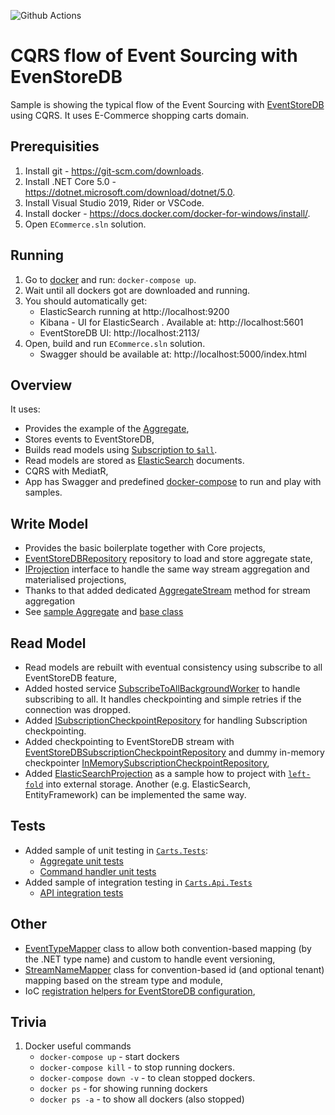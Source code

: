 ![Github Actions](https://github.com/EventStore/samples/actions/workflows/build.cqrs_flow.dotnet.yml/badge.svg?branch=main)

# CQRS flow of Event Sourcing with EvenStoreDB

Sample is showing the typical flow of the Event Sourcing with [EventStoreDB](https://developers.eventstore.com) using CQRS. It uses E-Commerce shopping carts domain.

## Prerequisities

1. Install git - https://git-scm.com/downloads.
2. Install .NET Core 5.0 - https://dotnet.microsoft.com/download/dotnet/5.0.
3. Install Visual Studio 2019, Rider or VSCode.
4. Install docker - https://docs.docker.com/docker-for-windows/install/.
5. Open `ECommerce.sln` solution.

## Running

1. Go to [docker](./docker) and run: `docker-compose up`.
2. Wait until all dockers got are downloaded and running.
3. You should automatically get:
    - ElasticSearch running at http://localhost:9200
    - Kibana - UI for ElasticSearch . Available at: http://localhost:5601
    - EventStoreDB UI: http://localhost:2113/
4. Open, build and run `ECommerce.sln` solution.
	- Swagger should be available at: http://localhost:5000/index.html


## Overview

It uses:
- Provides the example of the [Aggregate](./Carts/Carts/Carts/Cart.cs),
- Stores events to EventStoreDB,
- Builds read models using [Subscription to `$all`](https://developers.eventstore.com/clients/grpc/subscribing-to-streams/#subscribing-to-all).
- Read models are stored as [ElasticSearch](https://www.elastic.co/elasticsearch/) documents.
- CQRS with MediatR,
- App has Swagger and predefined [docker-compose](./docker/docker-compose.yml) to run and play with samples.

## Write Model

- Provides the basic boilerplate together with Core projects,
- [EventStoreDBRepository](./Core/Core.EventStoreDB/Repository/EventStoreDBRepository.cs) repository to load and store aggregate state,
- [IProjection](./Core/Core/Projections/IProjection.cs) interface to handle the same way stream aggregation and materialised projections,
- Thanks to that added dedicated [AggregateStream](./Core/Core.EventStoreDB/Events/AggregateStreamExtensions.cs#L12) method for stream aggregation
- See [sample Aggregate](./Carts/Carts/Carts/Cart.cs) and [base class](./Core/Core/Aggregates/Aggregate.cs)

## Read Model
- Read models are rebuilt with eventual consistency using subscribe to all EventStoreDB feature,
- Added hosted service [SubscribeToAllBackgroundWorker](./Core/Core.EventStoreDB/Subscriptions/SubscribeToAllBackgroundWorker.cs) to handle subscribing to all. It handles checkpointing and simple retries if the connection was dropped.
- Added [ISubscriptionCheckpointRepository](./Core/Core.EventStoreDB/Subscriptions/ISubscriptionCheckpointRepository.cs) for handling Subscription checkpointing.
- Added checkpointing to EventStoreDB stream with [EventStoreDBSubscriptionCheckpointRepository](./Core/Core.EventStoreDB/Subscriptions/EventStoreDBSubscriptionCheckpointRepository.cs) and dummy in-memory checkpointer [InMemorySubscriptionCheckpointRepository](./Core/Core.EventStoreDB/Subscriptions/InMemorySubscriptionCheckpointRepository.cs),
- Added [ElasticSearchProjection](./Core/Core.ElasticSearch/Projections/ElasticSearchProjection.cs) as a sample how to project with [`left-fold`](https://en.wikipedia.org/wiki/Fold_(higher-order_function)) into external storage. Another (e.g. ElasticSearch, EntityFramework) can be implemented the same way.

## Tests
- Added sample of unit testing in [`Carts.Tests`](./Carts/Carts.Tests):
  - [Aggregate unit tests](./Carts/Carts.Tests/Carts/InitializingCart/InitializeCartTests.cs)
  - [Command handler unit tests](./Carts/Carts.Tests/Carts/InitializingCart/InitializeCartCommandHandlerTests.cs)
- Added sample of integration testing in [`Carts.Api.Tests`](./Carts/Carts.Api.Tests)
  - [API integration tests](./Carts/Carts.Api.Tests/Carts/InitializingCart/InitializeCartTests.cs)

## Other
- [EventTypeMapper](./Core/Core/Events/EventTypeMapper.cs) class to allow both convention-based mapping (by the .NET type name) and custom to handle event versioning,
- [StreamNameMapper](./Core/Core/Events/StreamNameMapper.cs) class for convention-based id (and optional tenant) mapping based on the stream type and module,
- IoC [registration helpers for EventStoreDB configuration](./Core/Core.EventStoreDB/Config.cs),


## Trivia

1. Docker useful commands
    - `docker-compose up` - start dockers
    - `docker-compose kill` - to stop running dockers.
    - `docker-compose down -v` - to clean stopped dockers.
    - `docker ps` - for showing running dockers
    - `docker ps -a` - to show all dockers (also stopped)


